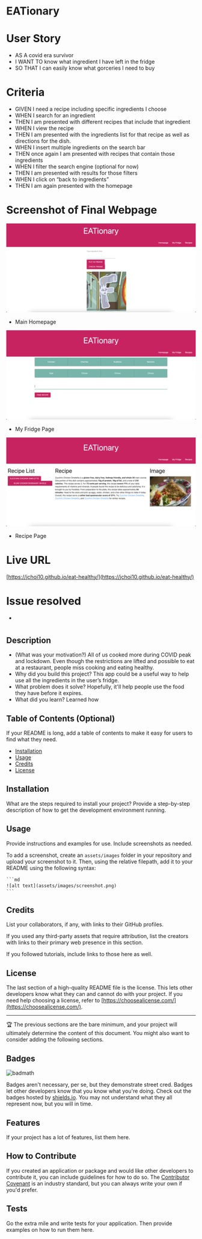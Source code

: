 # EATionary

# User Story
- AS A covid era survivor
- I WANT TO know what ingredient I have left in the fridge
- SO THAT I can easily know what gorceries I need to buy




# Criteria
- GIVEN I need a recipe including specific ingredients I choose
- WHEN I search for an ingredient
- THEN I am presented with different recipes that include that ingredient
- WHEN I view the recipe
- THEN I am presented with the ingredients list for that recipe as well as directions for the dish.
- WHEN I insert multiple ingredients on the search bar
- THEN once again I am presented with recipes that contain those ingredients
- WHEN I filter the search engine (optional for now)
- THEN I am presented with results for those filters
- WHEN I click on “back to ingredients”
- THEN I am again presented with the homepage


# Screenshot of Final Webpage

![screenshot](./assets/image/Homepage.png)
- Main Homepage

![screenshot](./assets/image/My%20Fridge%20Page.png)
- My Fridge Page

![screenshot](./assets/image/Recipe%20Page.png)
- Recipe Page


# Live URL

[https://jchoi10.github.io/eat-healthy/](https://jchoi10.github.io/eat-healthy/)


# Issue resolved

- 



# <EATionary>

## Description

- (What was your motivation?) All of us cooked more during COVID peak and lockdown. Even though the restrictions are lifted and possible to eat at a restaurant, people miss cooking and eating healthy. 
- Why did you build this project? 
This app could be a useful way to help use all the ingredients in the user’s fridge.
- What problem does it solve?
Hopefully, it'll help people use the food they have before it expires.
- What did you learn?
Learned how

## Table of Contents (Optional)

If your README is long, add a table of contents to make it easy for users to find what they need.

- [Installation](#installation)
- [Usage](#usage)
- [Credits](#credits)
- [License](#license)

## Installation

What are the steps required to install your project? Provide a step-by-step description of how to get the development environment running.

## Usage

Provide instructions and examples for use. Include screenshots as needed.

To add a screenshot, create an `assets/images` folder in your repository and upload your screenshot to it. Then, using the relative filepath, add it to your README using the following syntax:

    ```md
    ![alt text](assets/images/screenshot.png)
    ```

## Credits

List your collaborators, if any, with links to their GitHub profiles.

If you used any third-party assets that require attribution, list the creators with links to their primary web presence in this section.

If you followed tutorials, include links to those here as well.

## License

The last section of a high-quality README file is the license. This lets other developers know what they can and cannot do with your project. If you need help choosing a license, refer to [https://choosealicense.com/](https://choosealicense.com/).

---

🏆 The previous sections are the bare minimum, and your project will ultimately determine the content of this document. You might also want to consider adding the following sections.

## Badges

![badmath](https://img.shields.io/github/languages/top/lernantino/badmath)

Badges aren't necessary, per se, but they demonstrate street cred. Badges let other developers know that you know what you're doing. Check out the badges hosted by [shields.io](https://shields.io/). You may not understand what they all represent now, but you will in time.

## Features

If your project has a lot of features, list them here.

## How to Contribute

If you created an application or package and would like other developers to contribute it, you can include guidelines for how to do so. The [Contributor Covenant](https://www.contributor-covenant.org/) is an industry standard, but you can always write your own if you'd prefer.

## Tests

Go the extra mile and write tests for your application. Then provide examples on how to run them here.